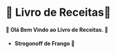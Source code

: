 # **:sake: Livro de Receitas:sake:** 

#### :wave: Olá Bem Vindo ao Livro de Receitas. :wave:

- #### Strogonoff de Frango​ :chicken: 



